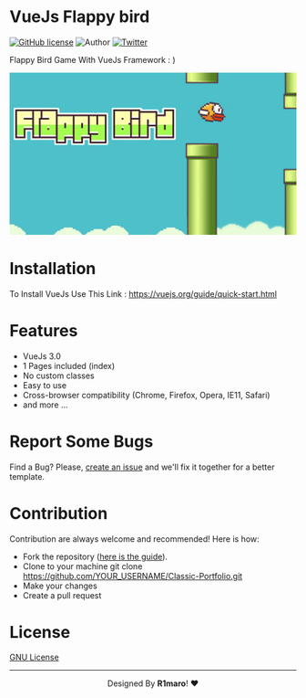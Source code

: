 # VueJs Flappy bird 

[![GitHub license](https://img.shields.io/github/license/YasinDehfuli/Login-Page)](https://github.com/YasinDehfuli/Login-Page/blob/master/LICENSE)
![Author](https://img.shields.io/badge/author-R1maro-blue.svg)
[![Twitter](https://img.shields.io/twitter/url/https/github.com/YasinDehfuli/Login-Page/.svg?style=social)](https://twitter.com/YasinDehfuli)

Flappy Bird Game With VueJs Framework  : )

<div align="center">
<img src="flappy.jpg">
</div>

# Installation
To Install VueJs Use This Link : https://vuejs.org/guide/quick-start.html 

# Features
- VueJs 3.0
- 1 Pages included (index)
- No custom classes
- Easy to use
- Cross-browser compatibility (Chrome, Firefox, Opera, IE11, Safari)
- and more ...

# Report Some Bugs
Find a Bug? Please, [create an issue](https://github.com/R1maro/Game/issues) and we'll fix it together for a better template.

# Contribution
Contribution are always welcome and recommended! Here is how:

- Fork the repository ([here is the guide](https://help.github.com/articles/fork-a-repo/)).
- Clone to your machine git clone https://github.com/YOUR_USERNAME/Classic-Portfolio.git
- Make your changes
- Create a pull request


# License
[GNU License](http://opensource.org/licenses/GNU)

---
<div align="center">Designed By <b>R1maro</b>! ❤️</div>
